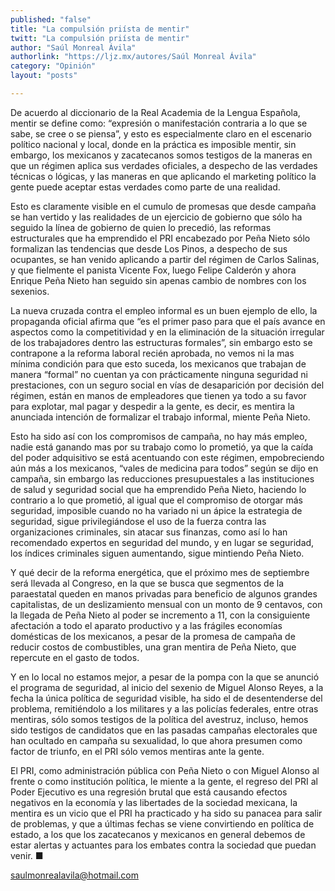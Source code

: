 ```yaml
---
published: "false"
title: "La compulsión priísta de mentir"
twitt: "La compulsión priísta de mentir"
author: "Saúl Monreal Ávila"
authorlink: "https://ljz.mx/autores/Saúl Monreal Ávila"
category: "Opinión"
layout: "posts"

---
```





De acuerdo al diccionario de la Real Academia de la Lengua Española, mentir
se define como: “expresión o manifestación contraria a lo que se sabe, se
cree o se piensa”, y esto es especialmente claro en el escenario político
nacional y local, donde en la práctica es imposible mentir, sin embargo,
los mexicanos y zacatecanos somos testigos de la maneras en que un régimen
aplica sus verdades oficiales, a despecho de las verdades técnicas o
lógicas, y las maneras en que aplicando el marketing político la gente
puede aceptar estas verdades como parte de una realidad.

Esto es claramente visible en el cumulo de promesas que desde campaña se
han vertido y las realidades de un ejercicio de gobierno que sólo ha
seguido la línea de gobierno de quien lo precedió, las reformas
estructurales que ha emprendido el PRI encabezado por Peña Nieto sólo
formalizan las tendencias que desde Los Pinos, a despecho de sus ocupantes,
se han venido aplicando a partir del régimen de Carlos Salinas, y que
fielmente el panista Vicente Fox, luego Felipe Calderón y ahora Enrique
Peña Nieto han seguido sin apenas cambio de nombres con los sexenios.

La nueva cruzada contra el empleo informal es un buen ejemplo de ello, la
propaganda oficial afirma que “es el primer paso para que el país avance en
aspectos como la competitividad y en la eliminación de la situación
irregular de los trabajadores dentro las estructuras formales”, sin embargo
esto se contrapone a la reforma laboral recién aprobada, no vemos ni la mas
mínima condición para que esto suceda, los mexicanos que trabajan de manera
“formal” no cuentan ya con prácticamente ninguna seguridad ni prestaciones,
con un seguro social en vías de desaparición por decisión del régimen,
están en manos de empleadores que tienen ya todo a su favor para explotar,
mal pagar y despedir a la gente, es decir, es mentira la anunciada
intención de formalizar el trabajo informal, miente Peña Nieto.

Esto  ha sido así con los compromisos de campaña, no hay más empleo, nadie
está ganando mas por su trabajo como lo prometió, ya que la caída del poder
adquisitivo se está acentuando con este régimen, empobreciendo aún más a
los mexicanos, “vales de medicina para todos” según se dijo en campaña, sin
embargo las reducciones presupuestales a las instituciones de salud y
seguridad social que ha emprendido Peña Nieto, haciendo lo contrario a lo
que prometió, al igual que el compromiso de otorgar más seguridad,
imposible cuando no ha variado ni un ápice la estrategia de seguridad,
sigue privilegiándose el uso de la fuerza contra las organizaciones
criminales, sin atacar sus finanzas, como así lo han recomendado expertos
en seguridad del mundo, y en lugar se seguridad, los índices criminales
siguen aumentando, sigue mintiendo Peña Nieto.

Y qué decir de la reforma energética, que el próximo mes de septiembre será
llevada al Congreso, en la que se busca que segmentos de la paraestatal
queden en manos privadas para beneficio de algunos grandes capitalistas, de
un deslizamiento mensual con un monto de 9 centavos, con la llegada de Peña
Nieto al poder se incremento a 11, con la consiguiente afectación a todo el
aparato productivo y a las frágiles economías domésticas de los mexicanos,
a pesar de la promesa de campaña de reducir costos de combustibles, una
gran mentira de Peña Nieto, que repercute en el gasto de todos.

Y en lo local no estamos mejor, a pesar de la pompa con la que se anunció
el programa de seguridad, al inicio del sexenio de Miguel Alonso Reyes, a
la fecha la única política de seguridad visible, ha sido el de
desentenderse del problema, remitiéndolo a los militares y a las policías
federales, entre otras mentiras, sólo somos testigos de la política del
avestruz, incluso, hemos sido testigos de candidatos que en las pasadas
campañas electorales que han ocultado en campaña su sexualidad, lo que
ahora presumen como factor de triunfo, en el PRI sólo vemos mentiras ante
la gente.

El PRI, como administración pública con Peña Nieto o con Miguel Alonso al
frente o como institución política, le miente a la gente, el regreso del
PRI al Poder Ejecutivo es una regresión brutal que está causando efectos
negativos en la economía y las libertades de la sociedad mexicana, la
mentira es un vicio que el PRI ha practicado y ha sido su panacea para
salir de problemas, y que a últimas fechas se viene convirtiendo en
política de estado, a los que los zacatecanos y mexicanos en general
debemos de estar alertas y actuantes para los embates contra la sociedad
que puedan venir. ■

saulmonrealavila@hotmail.com

